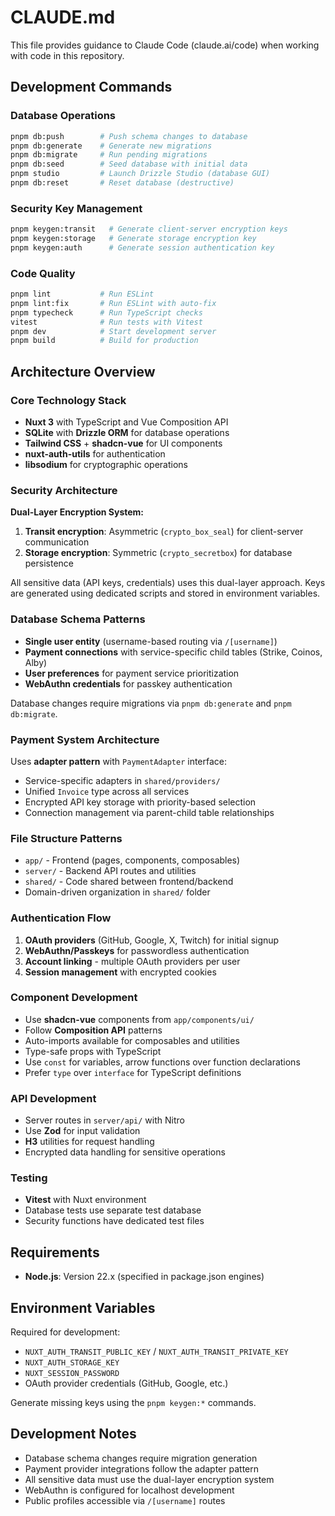 # CLAUDE.md

This file provides guidance to Claude Code (claude.ai/code) when working with code in this repository.

## Development Commands

### Database Operations
```bash
pnpm db:push        # Push schema changes to database
pnpm db:generate    # Generate new migrations
pnpm db:migrate     # Run pending migrations
pnpm db:seed        # Seed database with initial data
pnpm studio         # Launch Drizzle Studio (database GUI)
pnpm db:reset       # Reset database (destructive)
```

### Security Key Management
```bash
pnpm keygen:transit   # Generate client-server encryption keys
pnpm keygen:storage   # Generate storage encryption key
pnpm keygen:auth      # Generate session authentication key
```

### Code Quality
```bash
pnpm lint           # Run ESLint
pnpm lint:fix       # Run ESLint with auto-fix
pnpm typecheck      # Run TypeScript checks
vitest              # Run tests with Vitest
pnpm dev            # Start development server
pnpm build          # Build for production
```

## Architecture Overview

### Core Technology Stack
- **Nuxt 3** with TypeScript and Vue Composition API
- **SQLite** with **Drizzle ORM** for database operations
- **Tailwind CSS** + **shadcn-vue** for UI components
- **nuxt-auth-utils** for authentication
- **libsodium** for cryptographic operations

### Security Architecture
**Dual-Layer Encryption System:**
1. **Transit encryption**: Asymmetric (`crypto_box_seal`) for client-server communication
2. **Storage encryption**: Symmetric (`crypto_secretbox`) for database persistence

All sensitive data (API keys, credentials) uses this dual-layer approach. Keys are generated using dedicated scripts and stored in environment variables.

### Database Schema Patterns
- **Single user entity** (username-based routing via `/[username]`)
- **Payment connections** with service-specific child tables (Strike, Coinos, Alby)
- **User preferences** for payment service prioritization
- **WebAuthn credentials** for passkey authentication

Database changes require migrations via `pnpm db:generate` and `pnpm db:migrate`.

### Payment System Architecture
Uses **adapter pattern** with `PaymentAdapter` interface:
- Service-specific adapters in `shared/providers/`
- Unified `Invoice` type across all services
- Encrypted API key storage with priority-based selection
- Connection management via parent-child table relationships

### File Structure Patterns
- `app/` - Frontend (pages, components, composables)
- `server/` - Backend API routes and utilities
- `shared/` - Code shared between frontend/backend
- Domain-driven organization in `shared/` folder

### Authentication Flow
1. **OAuth providers** (GitHub, Google, X, Twitch) for initial signup
2. **WebAuthn/Passkeys** for passwordless authentication
3. **Account linking** - multiple OAuth providers per user
4. **Session management** with encrypted cookies

### Component Development
- Use **shadcn-vue** components from `app/components/ui/`
- Follow **Composition API** patterns
- Auto-imports available for composables and utilities
- Type-safe props with TypeScript
- Use `const` for variables, arrow functions over function declarations
- Prefer `type` over `interface` for TypeScript definitions

### API Development
- Server routes in `server/api/` with Nitro
- Use **Zod** for input validation
- **H3** utilities for request handling
- Encrypted data handling for sensitive operations

### Testing
- **Vitest** with Nuxt environment
- Database tests use separate test database
- Security functions have dedicated test files

## Requirements
- **Node.js**: Version 22.x (specified in package.json engines)

## Environment Variables
Required for development:
- `NUXT_AUTH_TRANSIT_PUBLIC_KEY` / `NUXT_AUTH_TRANSIT_PRIVATE_KEY`
- `NUXT_AUTH_STORAGE_KEY`
- `NUXT_SESSION_PASSWORD`
- OAuth provider credentials (GitHub, Google, etc.)

Generate missing keys using the `pnpm keygen:*` commands.

## Development Notes
- Database schema changes require migration generation
- Payment provider integrations follow the adapter pattern
- All sensitive data must use the dual-layer encryption system
- WebAuthn is configured for localhost development
- Public profiles accessible via `/[username]` routes
